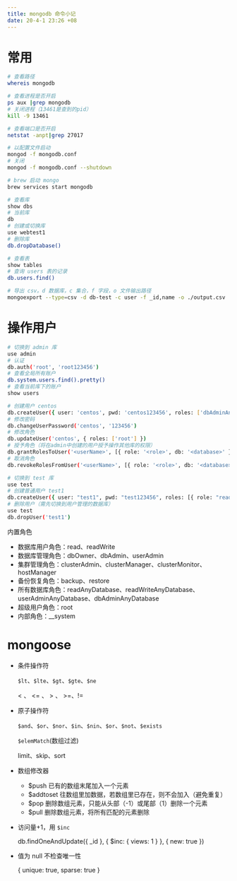 ```yaml
---
title: mongodb 命令小记
date: 20-4-1 23:26 +08
---
```


# 常用

```sh
# 查看路径
whereis mongodb

# 查看进程是否开启
ps aux |grep mongodb
# 关闭进程（13461是查到的pid）
kill -9 13461

# 查看端口是否开启
netstat -anpt|grep 27017

# 以配置文件启动
mongod -f mongodb.conf
# 关闭
mongod -f mongodb.conf --shutdown

# brew 启动 mongo
brew services start mongodb

# 查看库
show dbs
# 当前库
db
# 创建或切换库
use webtest1
# 删除库
db.dropDatabase()

# 查看表
show tables
# 查询 users 表的记录
db.users.find()

# 导出 csv。d 数据库，c 集合，f 字段，o 文件输出路径
mongoexport --type=csv -d db-test -c user -f _id,name -o ./output.csv

```

# 操作用户

```sh
# 切换到 admin 库
use admin
# 认证
db.auth('root', 'root123456')
# 查看全局所有账户
db.system.users.find().pretty()
# 查看当前库下的账户
show users

# 创建用户 centos
db.createUser({ user: 'centos', pwd: 'centos123456', roles: ['dbAdminAnyDatabase'] })
# 修改密码
db.changeUserPassword('centos', '123456')
# 修改角色
db.updateUser('centos', { roles: ['root'] })
# 授予角色（将在admin中创建的用户授予操作其他库的权限）
db.grantRolesToUser('<userName>', [{ role: '<role>', db: '<database>' }])
# 取消角色
db.revokeRolesFromUser('<userName>', [{ role: '<role>', db: '<database>' }])

# 切换到 test 库
use test
# 创建普通用户 test1
db.createUser({ user: "test1", pwd: "test123456", roles: [{ role: "readWrite", db: "securitydata" }] })
# 删除用户（需先切换到用户管理的数据库）
use test
db.dropUser('test1')
```

内置角色

- 数据库用户角色：read、readWrite
- 数据库管理角色：dbOwner、dbAdmin、userAdmin
- 集群管理角色：clusterAdmin、clusterManager、clusterMonitor、hostManager
- 备份恢复角色：backup、restore
- 所有数据库角色：readAnyDatabase、readWriteAnyDatabase、userAdminAnyDatabase、dbAdminAnyDatabase
- 超级用户角色：root
- 内部角色：\_\_system

# mongoose

- 条件操作符

  `$lt`、`$lte`、`$gt`、`$gte`、`$ne`

  < 、 <= 、 > 、 >=、!=

- 原子操作符

  `$and`、`$or`、`$nor`、`$in`、`$nin`、`$or`、`$not`、`$exists`

  `$elemMatch`(数组过滤)

  limit、skip、sort

- 数组修改器

  - \$push 已有的数组末尾加入一个元素
  - \$addtoset 往数组里加数据，若数组里已存在，则不会加入（避免重复）
  - \$pop 删除数组元素，只能从头部（-1）或尾部（1）删除一个元素
  - \$pull 删除数组元素，将所有匹配的元素删除

- 访问量+1，用 `$inc`

  db.findOneAndUpdate({ \_id }, { \$inc: { views: 1 } }, { new: true })

- 值为 null 不检查唯一性

  { unique: true, sparse: true }
